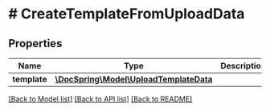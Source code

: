 # # CreateTemplateFromUploadData

## Properties

Name | Type | Description | Notes
------------ | ------------- | ------------- | -------------
**template** | [**\DocSpring\Model\UploadTemplateData**](UploadTemplateData.md) |  |

[[Back to Model list]](../../README.md#models) [[Back to API list]](../../README.md#endpoints) [[Back to README]](../../README.md)
